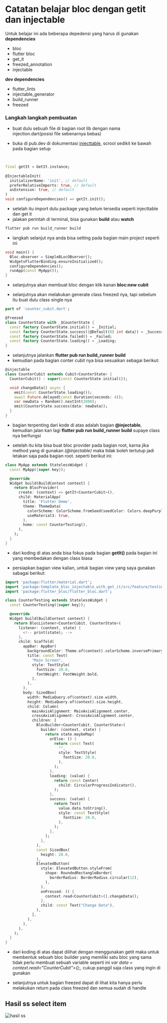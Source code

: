# Catatan belajar bloc dengan getit dan injectable

Untuk belajar ini ada beberapa depedensi yang harus di gunakan
**dependencies**
- bloc
- flutter bloc 
- get_it 
- freezed_annotation
- injectable

**dev dependencies**
- flutter_lints
- injectable_generator
- build_runner
- freezed

### Langkah langkah pembuatan
- buat dulu sebuah file di bagian root lib dengan nama injection.dart(posisi file sebenarnya bebas)

- buka di pub.dev di dokumentasi [injecttable](https://pub.dev/packages/injectable), scrool sedikit ke bawah pada bagian setup 
```dart

	
final getIt = GetIt.instance;  
  
@InjectableInit(  
  initializerName: 'init', // default  
  preferRelativeImports: true, // default  
  asExtension: true, // default  
)  
void configureDependencies() => getIt.init();

```
- setelah itu import dulu package yang belum tersedia seperti injecttable dan get it
- jalakan perintah di terminal, bisa gunakan **build** atau **watch**
```dart
flutter pub run build_runner build
```
- langkah selanjut nya anda bisa setting pada bagian main project seperti ini
```dart
void main() {
  Bloc.observer = SimpleBLocOBserver();
  WidgetsFlutterBinding.ensureInitialized();
  configureDependencies();
  runApp(const MyApp());
}

``` 
- selanjutnya akan membuat bloc dengan klik kanan **bloc:new cubit** 

- selanjutnya akan melakukan generate class freezed nya, tapi sebelum itu buat dulu class single nya
```dart 
part of 'counter_cubit.dart';

@freezed
class CounterState with _$CounterState {
  const factory CounterState.initial() = _Initial;
  const factory CounterState.success({@Default(0) int data}) = _Success;
  const factory CounterState.failed() = _Failed;
  const factory CounterState.loading() = _Loading;
}
```

- selanjutnya jalankan **flutter pub run build_runner build**
- kemudian pada bagian conter cubit nya bisa sesuaikan sebagai berikut:
``` dart
@injectable
class CounterCubit extends Cubit<CounterState> {
  CounterCubit() : super(const CounterState.initial());

  void changeData() async {
    emit(const CounterState.loading());
    await Future.delayed(const Duration(seconds: 4));
    var newData = Random().nextInt(2000);
    emit(CounterState.success(data: newData));
  }
}

```
- bagian terpenting dari kode di atas adalah bagian **@injectable**, kemudian jalan kan lagi **flutter pub run build_runner build** supaye class nya berfungsi

- setelah itu kita bisa buat bloc provider pada bagian root, karna jika method yang di gunakan *(@injectable)* maka tidak boleh tertutup jadi letakan saja pada bagian root. seperti berikut ini:
```dart
class MyApp extends StatelessWidget {
  const MyApp({super.key});

  @override
  Widget build(BuildContext context) {
    return BlocProvider(
      create: (context) => getIt<CounterCubit>(),
      child: MaterialApp(
        title: 'Flutter Demo',
        theme: ThemeData(
          colorScheme: ColorScheme.fromSeed(seedColor: Colors.deepPurple),
          useMaterial3: true,
        ),
        home: const CounterTesting(),
      ),
    );
  }
}

```
- dari koding di atas anda bisa fokus pada bagian **getIt<CounterCubit>()** pada bagian ini yang membedakan dengan class biasa

- persiapkan bagian view kalian, untuk bagian view yang saya gunakan sabagai berikut:
```dart
import 'package:flutter/material.dart';
import 'package:template_bloc_injectable_with_get_it/src/feature/testing/counter/cubit/counter_cubit.dart';
import 'package:flutter_bloc/flutter_bloc.dart';

class CounterTesting extends StatelessWidget {
  const CounterTesting({super.key});

  @override
  Widget build(BuildContext context) {
    return BlocListener<CounterCubit, CounterState>(
      listener: (context, state) {
        <!-- print(state); -->
      },
      child: Scaffold(
        appBar: AppBar(
          backgroundColor: Theme.of(context).colorScheme.inversePrimary,
          title: const Text(
            "Main Screen",
            style: TextStyle(
              fontSize: 20.0,
              fontWeight: FontWeight.bold,
            ),
          ),
        ),
        body: SizedBox(
          width: MediaQuery.of(context).size.width,
          height: MediaQuery.of(context).size.height,
          child: Column(
            mainAxisAlignment: MainAxisAlignment.center,
            crossAxisAlignment: CrossAxisAlignment.center,
            children: [
              BlocBuilder<CounterCubit, CounterState>(
                builder: (context, state) {
                  return state.maybeMap(
                    orElse: () {
                      return const Text(
                        "",
                        style: TextStyle(
                          fontSize: 20.0,
                        ),
                      );
                    },
                    loading: (value) {
                      return const Center(
                        child: CircularProgressIndicator(),
                      );
                    },
                    success: (value) {
                      return Text(
                        value.data.toString(),
                        style: const TextStyle(
                          fontSize: 20.0,
                        ),
                      );
                    },
                  );
                },
              ),
              const SizedBox(
                height: 20.0,
              ),
              ElevatedButton(
                style: ElevatedButton.styleFrom(
                  shape: RoundedRectangleBorder(
                    borderRadius: BorderRadius.circular(12),
                  ),
                ),
                onPressed: () {
                  context.read<CounterCubit>().changeData();
                },
                child: const Text("Change Data"),
              ),
            ],
          ),
        ),
      ),
    );
  }
}

```
- dari koding di atas dapat dilihat dengan menggunakan getit maka untuk membentuk sebuah bloc builder yang memiliki satu bloc yang sama tidak perlu membuat sebuah variable seperti ini 
*var data = context.read<"CounterCubit">();*, cukup panggil saja class yang ingin di gunakan

- selanjutnya untuk bagian freezed dapat di lihat kita hanya perlu melakukan return pada class freezed dan semua sudah di handle

## Hasil ss select item
![hasil ss](https://github.com/SwaroopSambhayya/Food-UI-Transition/assets/31922733/203f1684-d6bd-481a-b890-af16c5a5b5e1)


